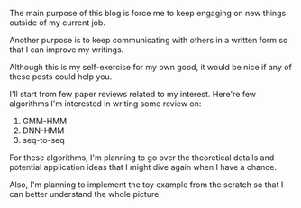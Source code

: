 The main purpose of this blog is force me to keep engaging on new things outside of my current job. 

Another purpose is to keep communicating with others in a written form so that I can improve my writings.

Although this is my self-exercise for my own good, it would be nice if any of these posts could help you.

I'll start from few paper reviews related to my interest. Here're few algorithms I'm interested in writing some review on:

1. GMM-HMM
2. DNN-HMM
3. seq-to-seq

For these algorithms, I'm planning to go over the theoretical details and potential application ideas that I might dive 
again when I have a chance.

Also, I'm planning to implement the toy example from the scratch so that I can better understand the whole picture.
